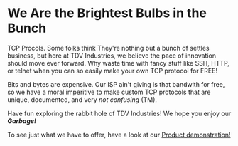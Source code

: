 # We Are the Brightest Bulbs in the Bunch

TCP Procols. Some folks think They're nothing but a bunch of settles business,
but here at TDV Industries, we believe the pace of innovation should move ever
forward. Why waste time with fancy stuff like SSH, HTTP, or telnet when you
can so easily make your own TCP protocol for FREE!

Bits and bytes are expensive. Our ISP ain't giving is that bandwith for free,
so we have a moral imperitive to make custom TCP protocols that are unique,
documented, and very _not confusing_ (TM).

Have fun exploring the rabbit hole of TDV Industries! We hope you enjoy our
**_Garbage!_**

To see just what we have to offer, have a look at our
<a href="/staff/doc/Hello%2C%20World%21">Product demonstration!</a>
